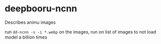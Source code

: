 # deepbooru-ncnn

Describes animu images

run ``dd-ncnn -s -i *.webp`` on the images, run on list of images to not load model a billion times
